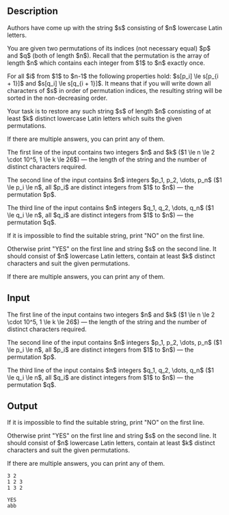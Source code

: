 ## Description

<div><p>Authors have come up with the string $s$ consisting of $n$ lowercase Latin letters.</p><p>You are given two permutations of its indices (not necessary equal) $p$ and $q$ (both of length $n$). Recall that the permutation is the array of length $n$ which contains each integer from $1$ to $n$ exactly once.</p><p>For all $i$ from $1$ to $n-1$ the following properties hold: $s[p_i] \le s[p_{i + 1}]$ and $s[q_i] \le s[q_{i + 1}]$. It means that if you will write down all characters of $s$ in order of permutation indices, the resulting string will be sorted in the non-decreasing order.</p><p>Your task is to restore <span class="tex-font-style-bf">any</span> such string $s$ of length $n$ consisting of <span class="tex-font-style-bf">at least $k$ distinct lowercase Latin letters</span> which suits the given permutations.</p><p>If there are multiple answers, you can print any of them.</p></div><div class="input-specification"><p>The first line of the input contains two integers $n$ and $k$ ($1 \le n \le 2 \cdot 10^5, 1 \le k \le 26$) — the length of the string and the number of distinct characters required.</p><p>The second line of the input contains $n$ integers $p_1, p_2, \dots, p_n$ ($1 \le p_i \le n$, all $p_i$ are distinct integers from $1$ to $n$) — the permutation $p$.</p><p>The third line of the input contains $n$ integers $q_1, q_2, \dots, q_n$ ($1 \le q_i \le n$, all $q_i$ are distinct integers from $1$ to $n$) — the permutation $q$.</p></div><div class="output-specification"><p>If it is impossible to find the suitable string, print "<span class="tex-font-style-tt">NO</span>" on the first line.</p><p>Otherwise print "<span class="tex-font-style-tt">YES</span>" on the first line and string $s$ on the second line. It should consist of $n$ lowercase Latin letters, contain at least $k$ distinct characters and suit the given permutations.</p><p>If there are multiple answers, you can print any of them.</p></div>

## Input

<p>The first line of the input contains two integers $n$ and $k$ ($1 \le n \le 2 \cdot 10^5, 1 \le k \le 26$) — the length of the string and the number of distinct characters required.</p><p>The second line of the input contains $n$ integers $p_1, p_2, \dots, p_n$ ($1 \le p_i \le n$, all $p_i$ are distinct integers from $1$ to $n$) — the permutation $p$.</p><p>The third line of the input contains $n$ integers $q_1, q_2, \dots, q_n$ ($1 \le q_i \le n$, all $q_i$ are distinct integers from $1$ to $n$) — the permutation $q$.</p>

## Output

<p>If it is impossible to find the suitable string, print "<span class="tex-font-style-tt">NO</span>" on the first line.</p><p>Otherwise print "<span class="tex-font-style-tt">YES</span>" on the first line and string $s$ on the second line. It should consist of $n$ lowercase Latin letters, contain at least $k$ distinct characters and suit the given permutations.</p><p>If there are multiple answers, you can print any of them.</p>





```input1
3 2
1 2 3
1 3 2
```




```output1
YES
abb
```


